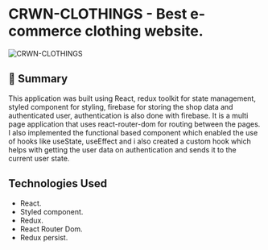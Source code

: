 # CRWN-CLOTHINGS - Best e-commerce clothing website.

![CRWN-CLOTHINGS](https://i.ibb.co/3Wct7Y3/crwn.png)

## 📣 Summary
This application was built using React, redux toolkit for state management, styled component for styling, firebase for storing the shop data and authenticated user, authentication is also done with firebase. It is a multi page application that uses react-router-dom for routing between the pages. I also implemented the functional based component which enabled the use of hooks like useState, useEffect and i also created a custom hook which helps with getting the user data on authentication and sends it to the current user state.

## Technologies Used
* React.
* Styled component.
* Redux.
* React Router Dom.
* Redux persist.
